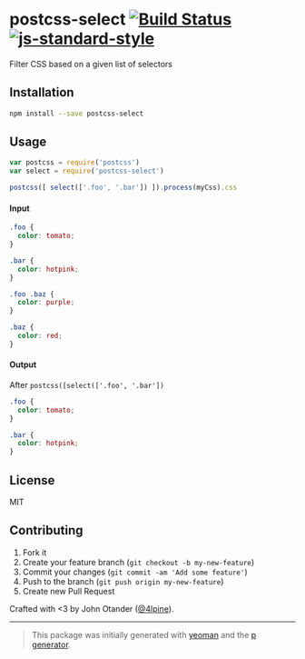 # postcss-select [![Build Status](https://secure.travis-ci.org/johnotander/postcss-select.png?branch=master)](https://travis-ci.org/johnotander/postcss-select) [![js-standard-style](https://img.shields.io/badge/code%20style-standard-brightgreen.svg?style=flat)](https://github.com/feross/standard)

Filter CSS based on a given list of selectors

## Installation

```bash
npm install --save postcss-select
```

## Usage

```javascript
var postcss = require('postcss')
var select = require('postcss-select')

postcss([ select(['.foo', '.bar']) ]).process(myCss).css
```

#### Input

```css
.foo {
  color: tomato;
}

.bar {
  color: hotpink;
}

.foo .baz {
  color: purple;
}

.baz {
  color: red;
}
```

#### Output

After `postcss([select(['.foo', '.bar'])`

```css
.foo {
  color: tomato;
}

.bar {
  color: hotpink;
}
```

## License

MIT

## Contributing

1. Fork it
2. Create your feature branch (`git checkout -b my-new-feature`)
3. Commit your changes (`git commit -am 'Add some feature'`)
4. Push to the branch (`git push origin my-new-feature`)
5. Create new Pull Request

Crafted with <3 by John Otander ([@4lpine](https://twitter.com/4lpine)).

***

> This package was initially generated with [yeoman](http://yeoman.io) and the [p generator](https://github.com/johnotander/generator-p.git).
